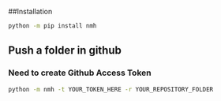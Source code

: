 ##Installation
```bash
python -m pip install nmh
```
## Push a folder in github
### Need to create Github Access Token
```bash
python -m nmh -t YOUR_TOKEN_HERE -r YOUR_REPOSITORY_FOLDER
```
